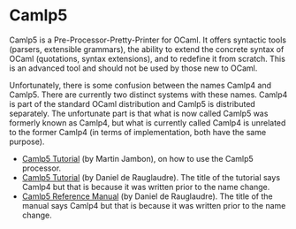 Camlp5
======

Camlp5 is a Pre-Processor-Pretty-Printer for OCaml. It offers syntactic
tools (parsers, extensible grammars), the ability to extend the concrete
syntax of OCaml (quotations, syntax extensions), and to redefine it from
scratch. This is an advanced tool and should not be used by those new to
OCaml.

Unfortunately, there is some confusion between the names Camlp4 and
Camlp5. There are currently two distinct systems with these names.
Camlp4 is part of the standard OCaml distribution and Camlp5 is
distributed separately. The unfortunate part is that what is now called
Camlp5 was formerly known as Camlp4, but what is currently called Camlp4
is unrelated to the former Camlp4 (in terms of implementation, both have
the same purpose).

-   [Camlp5
    Tutorial](http://martin.jambon.free.fr/extend-ocaml-syntax.html) (by
    Martin Jambon), on how to use the Camlp5 processor.
-   [Camlp5
    Tutorial](http://caml.inria.fr/pub/docs/tutorial-camlp4/index.html)
    (by Daniel de Rauglaudre). The title of the tutorial says Camlp4 but
    that is because it was written prior to the name change.
-   [Camlp5 Reference
    Manual](http://caml.inria.fr/pub/docs/manual-camlp4/index.html) (by
    Daniel de Rauglaudre). The title of the manual says Camlp4 but that
    is because it was written prior to the name change.

